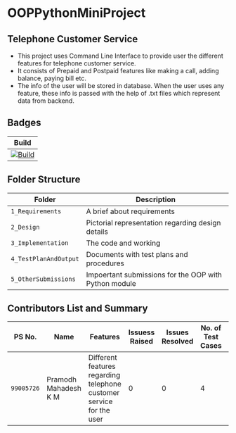 # OOPPythonMiniProject
## Telephone Customer Service
* This project uses Command Line Interface to provide user the different features for telephone customer service.
* It consists of Prepaid and Postpaid features like making a call, adding balance, paying bill etc.
* The info of the user will be stored in database. When the user uses any feature, these info is passed with the help of .txt files which represent data from backend.

## Badges
| Build |
| - |
| [![Build](https://github.com/PramodhMahadeshKM/OOPPythonMiniProject/actions/workflows/build.yml/badge.svg)](https://github.com/PramodhMahadeshKM/OOPPythonMiniProject/actions/workflows/build.yml) |

## Folder Structure
Folder                     | Description
-------------------        | -----------------------------------------
`1_Requirements`           | A brief about requirements 
`2_Design`                 | Pictorial representation regarding design details
`3_Implementation`         | The code and working
`4_TestPlanAndOutput`      | Documents with test plans and procedures
`5_OtherSubmissions`      | Impoertant submissions for the OOP with Python module

## Contributors List and Summary

|PS No.   |  Name     |    Features    | Issuess Raised | Issues Resolved | No. of Test Cases|Test Cases Passed|
|-|-|-|-|-|-|-|
|`99005726` | Pramodh Mahadesh K M | Different features regarding telephone customer service for the user | 0 | 0 | 4 | 4 |
